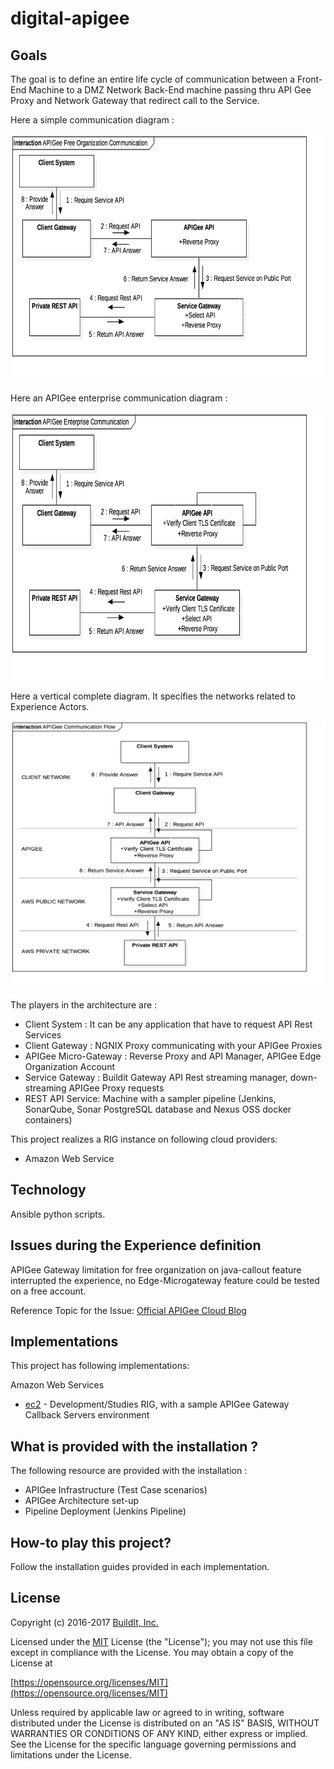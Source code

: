 # digital-apigee

## Goals

The goal is to define an entire life cycle of communication between a Front-End Machine to a DMZ Network Back-End machine passing thru API Gee Proxy and Network Gateway that redirect call to the Service.

Here a simple communication diagram :

<p align="center"><img width="744" height="397" src="/images/arch-simple.png"></p>

Here an APIGee enterprise communication diagram :

<p align="center"><img width="744" height="429" src="/images/arch-enterprise.png"></p>

Here a vertical complete diagram. It specifies the networks related to Experience Actors.

<p align="center"><img width="744" height="429" src="/images/arch-vertical.png"></p>


The players in the architecture are :
* Client System : It can be any application that have to request API Rest Services
* Client Gateway : NGNIX Proxy communicating with your APIGee Proxies
* APIGee Micro-Gateway : Reverse Proxy and API Manager, APIGee Edge Organization Account
* Service Gateway : Buildit Gateway API Rest streaming manager, down-streaming APIGee Proxy requests
* REST API Service: Machine with a sampler pipeline (Jenkins, SonarQube, Sonar PostgreSQL database and Nexus OSS docker containers)

This project realizes a RIG instance on following cloud providers:
* Amazon Web Service

## Technology

Ansible python scripts.


## Issues during the Experience definition

APIGee Gateway limitation for free organization on java-callout feature interrupted the experience, no Edge-Microgateway feature could be tested on a free account.

Reference Topic for the Issue: [Official APIGee Cloud Blog](https://apigee.cloud.answerhub.com/questions/37212/edge-micro-gateway-233-beta-configurations-not-dow.html)


## Implementations

This project has following implementations:

Amazon Web Services
* [ec2](/digitalrig-apigee-riglet/ec2) - Development/Studies RIG, with a sample APIGee Gateway Callback Servers environment

## What is provided with the installation ?

The following resource are provided with the installation :
* APIGee Infrastructure (Test Case scenarios)
* APIGee Architecture set-up
* Pipeline Deployment (Jenkins Pipeline)

## How-to play this project?

Follow the installation guides provided in each implementation.

## License

Copyright (c) 2016-2017 [BuildIt, Inc.](https://medium.com/buildit)

Licensed under the [MIT](/LICENSE) License (the "License");
you may not use this file except in compliance with the License.
You may obtain a copy of the License at

[https://opensource.org/licenses/MIT](https://opensource.org/licenses/MIT)

Unless required by applicable law or agreed to in writing, software
distributed under the License is distributed on an "AS IS" BASIS,
WITHOUT WARRANTIES OR CONDITIONS OF ANY KIND, either express or implied.
See the License for the specific language governing permissions and
limitations under the License.
